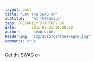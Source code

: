 ```yaml
---
layout: post
title: "Get the SWAG on"
subtitle:   "at TheFamily"
tags: THEFAMILY STARTUPS UX
date:       2015-03-31 10:00:00
author:     "sebbrochet"
header-img: "img/2015/gettheswagon.jpg"
comments: true
---
```


[Get the SWAG on](http://www.meetup.com/Get-the-SWAG-on/)
